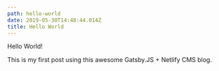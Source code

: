 ```yaml
---
path: hello-world
date: 2019-05-30T14:48:44.014Z
title: Hello World
---
```

Hello World!

This is my first post using this awesome Gatsby.JS + Netlify CMS blog.
